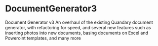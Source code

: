 # DocumentGenerator3
Document Generator v3
An overhaul of the existing Quandary document generator, with refactoring for speed, and several new features such as inserting photos into new documents, basing documents on Excel and Poweroint templates, and many more
